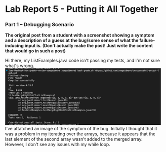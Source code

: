 # Lab Report 5 - Putting it All Together

### Part 1 – Debugging Scenario 

**The original post from a student with a screenshot showing a symptom and a description of a guess at the bug/some sense of what the failure-inducing input is. (Don't actually make the post! Just write the content that would go in such a post)**

Hi there, my ListExamples.java code isn't passing my tests, and I'm not sure what's wrong.
![](Lab5Symptom.png)
I've attatched an image of the symptom of the bug. Initially I thought that it was a problem in my iterating over the arrays, because it appears that the last element of the second array wasn't added to the merged array. However, I don't see any issues with my while loop.
